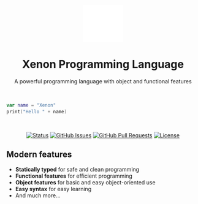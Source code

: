 <p align="center">
  <a href="" rel="noopener">
 <img height=96px src="assets/logo.png" alt="Project logo"></a>
</p>

<h1 align="center">Xenon Programming Language</h1>
<p align="center">
A powerful programming language with object and functional features
</p> 
<br />

```swift
var name = "Xenon"
print("Hello " + name)
```
<br />

<div align="center">

[![Status](https://img.shields.io/badge/status-active-success.svg)]()
[![GitHub Issues](https://img.shields.io/github/issues/thomasvergne/xenon.svg)](https://github.com/quark-lang/quark/issues)
[![GitHub Pull Requests](https://img.shields.io/github/issues-pr/thomasvergne/xenon.svg)](https://github.com/quark-lang/quark/pulls)
[![License](https://img.shields.io/badge/license-MIT-blue.svg)](/LICENSE)
</div>

## Modern features
- **Statically typed** for safe and clean programming
- **Functional features** for efficient programming
- **Object features** for basic and easy object-oriented use
- **Easy syntax** for easy learning
- And much more...

